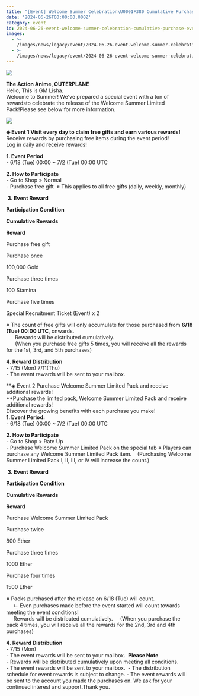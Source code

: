 ```yaml
---
title: "[Event] Welcome Summer Celebration\U0001F380 Cumulative Purchase"
date: '2024-06-26T00:00:00.000Z'
category: event
id: 2024-06-26-event-welcome-summer-celebration-cumulative-purchase-event
images:
  - >-
    /images/news/legacy/event/2024-06-26-event-welcome-summer-celebration-cumulative-purchase-event/656e7c92b0fd405d8a3e63a4957ade2f.webp
  - >-
    /images/news/legacy/event/2024-06-26-event-welcome-summer-celebration-cumulative-purchase-event/20f709ef0a314c8984a2f9eeb0bf61e3_002.webp
---
```


![](/images/news/legacy/event/2024-06-26-event-welcome-summer-celebration-cumulative-purchase-event/656e7c92b0fd405d8a3e63a4957ade2f.webp)  

**The Action Anime, OUTERPLANE**  
Hello, This is GM Lisha.  
Welcome to Summer! We've prepared a special event with a ton of rewardsto celebrate the release of the Welcome Summer Limited Pack!Please see below for more information.

![](/images/news/legacy/event/2024-06-26-event-welcome-summer-celebration-cumulative-purchase-event/20f709ef0a314c8984a2f9eeb0bf61e3_002.webp)  
  
**◈ Event 1 Visit every day to claim free gifts and earn various rewards!**  
Receive rewards by purchasing free items during the event period!  
Log in daily and receive rewards!

  
**1\. Event Period**  
\- 6/18 (Tue) 00:00 ~ 7/2 (Tue) 00:00 UTC  

  
**2\. How to Participate**  
\- Go to Shop > Normal  
\- Purchase free gift  ※ This applies to all free gifts (daily, weekly, monthly)

  
 **3. Event Reward**

**Participation Condition**

**Cumulative Rewards**

**Reward**

Purchase free gift

Purchase once

100,000 Gold

Purchase three times

100 Stamina

Purchase five times

Special Recruitment Ticket (Event) x 2

※ The count of free gifts will only accumulate for those purchased from **6/18 (Tue) 00:00 UTC**, onwards.  
      Rewards will be distributed cumulatively.  
      (When you purchase free gifts 5 times, you will receive all the rewards for the 1st, 3rd, and 5th purchases)

  
**4\. Reward Distribution**  
\- 7/15 (Mon) 7/11(Thu)  
\- The event rewards will be sent to your mailbox.

**◈ Event 2 Purchase Welcome Summer Limited Pack and receive additional rewards!  
**Purchase the limited pack, Welcome Summer Limited Pack and receive additional rewards!  
Discover the growing benefits with each purchase you make!  
**1\. Event Period:**  
\- 6/18 (Tue) 00:00 ~ 7/2 (Tue) 00:00 UTC  

  
**2\. How to Participate**  
\- Go to Shop > Rate Up  
\- Purchase Welcome Summer Limited Pack on the special tab ※ Players can purchase any Welcome Summer Limited Pack item.    (Purchasing Welcome Summer Limited Pack I, II, III, or IV will increase the count.)

  
 **3. Event Reward**

**Participation Condition**

**Cumulative Rewards**

**Reward**

Purchase Welcome Summer Limited Pack

Purchase twice

800 Ether

Purchase three times

1000 Ether

Purchase four times

1500 Ether

※ Packs purchased after the release on 6/18 (Tue) will count.  
     ㄴ Even purchases made before the event started will count towards meeting the event conditions!  
     Rewards will be distributed cumulatively.     (When you purchase the pack 4 times, you will receive all the rewards for the 2nd, 3rd and 4th purchases)

  
**4\. Reward Distribution**  
\- 7/15 (Mon)  
\- The event rewards will be sent to your mailbox.  **Please Note**  
\- Rewards will be distributed cumulatively upon meeting all conditions.  
\- The event rewards will be sent to your mailbox.  - The distribution schedule for event rewards is subject to change. - The event rewards will be sent to the account you made the purchases on. We ask for your continued interest and support.Thank you.
